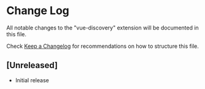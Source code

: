 # Change Log

All notable changes to the "vue-discovery" extension will be documented in this file.

Check [Keep a Changelog](http://keepachangelog.com/) for recommendations on how to structure this file.

## [Unreleased]

- Initial release